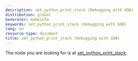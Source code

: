 ```yaml
---
description: set_python_print_stack (Debugging with GDB)
distribution: global
Generator: makeinfo
keywords: set_python_print_stack (Debugging with GDB)
lang: en
resource-type: document
title: set_python_print_stack (Debugging with GDB)
---
```

The node you are looking for is at [set_python_print_stack](Python-Commands.html#set_005fpython_005fprint_005fstack).
